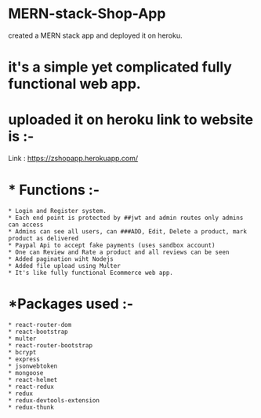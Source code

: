 # MERN-stack-Shop-App
created a MERN stack app and deployed it on heroku.

# it's a simple yet complicated fully functional web app.

# uploaded it on heroku link to website is :-
Link : https://zshopapp.herokuapp.com/

# * Functions :-
    * Login and Register system.
    * Each end point is protected by ##jwt and admin routes only admins can access
    * Admins can see all users, can ###ADD, Edit, Delete a product, mark product as delivered
    * Paypal Api to accept fake payments (uses sandbox account)
    * One can Review and Rate a product and all reviews can be seen
    * Added pagination wiht Nodejs
    * Added file upload using Multer
    * It's like fully functional Ecommerce web app.
    
# *Packages used :-
    * react-router-dom
    * react-bootstrap
    * multer
    * react-router-bootstrap
    * bcrypt
    * express
    * jsonwebtoken
    * mongoose
    * react-helmet
    * react-redux
    * redux
    * redux-devtools-extension
    * redux-thunk
    

